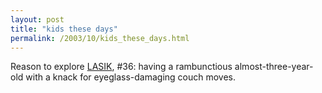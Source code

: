 ```yaml
---
layout: post
title: "kids these days"
permalink: /2003/10/kids_these_days.html
---
```


<p>Reason to explore <a href="http://www.fda.gov/cdrh/lasik/">LASIK</a>, #36: having a rambunctious almost-three-year-old with a knack for eyeglass-damaging couch moves.</p>


